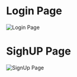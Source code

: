 # **Login Page**

![Login Page](https://github.com/user-attachments/assets/ea4f6303-f27d-45f1-9b74-9909b070db36)


# **SighUP Page**

![SignUp Page](https://github.com/user-attachments/assets/71f38072-b9ef-4d9c-863d-921e4269b215)
